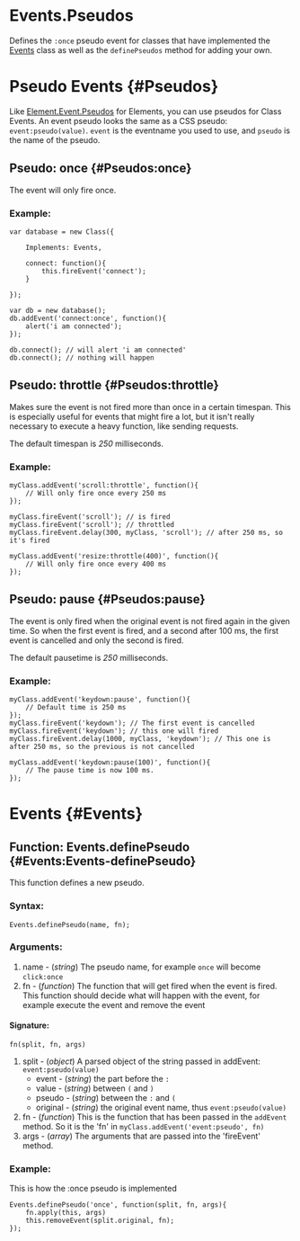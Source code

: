 Events.Pseudos
==============

Defines the `:once` pseudo event for classes that have implemented the [Events][] class as well as the `definePseudos` method for adding your own.

Pseudo Events {#Pseudos}
========================

Like [Element.Event.Pseudos][] for Elements, you can use pseudos for Class Events.
An event pseudo looks the same as a CSS pseudo: `event:pseudo(value)`.
`event` is the eventname you used to use, and `pseudo` is the name
of the pseudo.

Pseudo: once {#Pseudos:once}
----------------------------

The event will only fire once.

### Example:

	var database = new Class({

		Implements: Events,

		connect: function(){
			this.fireEvent('connect');
		}

	});

	var db = new database();
	db.addEvent('connect:once', function(){
		alert('i am connected');
	});

	db.connect(); // will alert 'i am connected'
	db.connect(); // nothing will happen


Pseudo: throttle {#Pseudos:throttle}
------------------------------------

Makes sure the event is not fired more than once in a certain timespan.
This is especially useful for events that might fire a lot, but it isn't really
necessary to execute a heavy function, like sending requests.

The default timespan is *250* milliseconds.

### Example:

	myClass.addEvent('scroll:throttle', function(){
		// Will only fire once every 250 ms
	});

	myClass.fireEvent('scroll'); // is fired
	myClass.fireEvent('scroll'); // throttled
	myClass.fireEvent.delay(300, myClass, 'scroll'); // after 250 ms, so it's fired

	myClass.addEvent('resize:throttle(400)', function(){
		// Will only fire once every 400 ms
	});


Pseudo: pause {#Pseudos:pause}
------------------------------

The event is only fired when the original event is not fired again in the given
time. So when the first event is fired, and a second after 100 ms, the first
event is cancelled and only the second is fired.

The default pausetime is *250* milliseconds.

### Example:

	myClass.addEvent('keydown:pause', function(){
		// Default time is 250 ms
	});
	myClass.fireEvent('keydown'); // The first event is cancelled
	myClass.fireEvent('keydown'); // this one will fired
	myClass.fireEvent.delay(1000, myClass, 'keydown'); // This one is after 250 ms, so the previous is not cancelled

	myClass.addEvent('keydown:pause(100)', function(){
		// The pause time is now 100 ms.
	});

Events {#Events}
================


Function: Events.definePseudo {#Events:Events-definePseudo}
---------------------------------------------------------

This function defines a new pseudo.

### Syntax:
	Events.definePseudo(name, fn);

### Arguments:
1. name - (*string*) The pseudo name, for example `once` will become `click:once`
2. fn - (*function*) The function that will get fired when the event is fired. This function should decide what will happen with the event, for example execute the event and remove the event

#### Signature:

	fn(split, fn, args)

1. split - (*object*) A parsed object of the string passed in addEvent: `event:pseudo(value)`
	- event - (*string*) the part before the `:`
	- value - (*string*) between `(` and `)`
	- pseudo - (*string*) between the `:` and `(`
	- original - (*string*) the original event name, thus `event:pseudo(value)`
2. fn - (*function*) This is the function that has been passed in the `addEvent` method. So it is the 'fn' in `myClass.addEvent('event:pseudo', fn)`
3. args - (*array*) The arguments that are passed into the 'fireEvent' method.

### Example:

This is how the :once pseudo is implemented

	Events.definePseudo('once', function(split, fn, args){
		fn.apply(this, args)
		this.removeEvent(split.original, fn);
	});


[Events]: /core/Class/Class.Extras#Events
[Element.Event.Pseudos]: /more/Element/Element.Event.Pseudos
